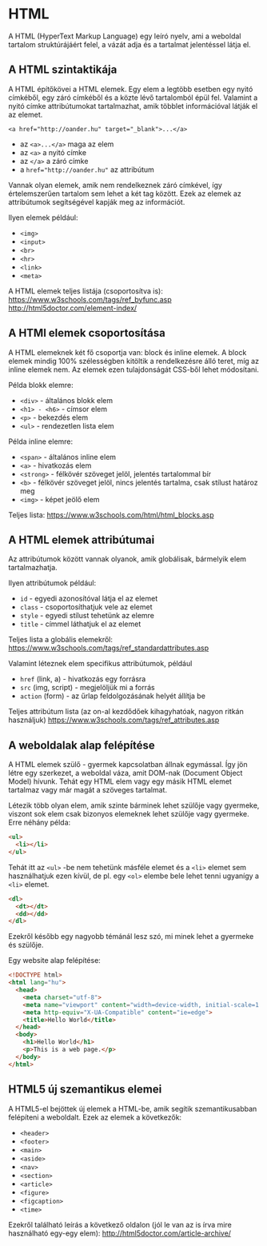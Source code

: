 # HTML

A HTML (HyperText Markup Language) egy leíró nyelv, ami a weboldal tartalom struktúrájáért felel, a vázát adja és a tartalmat jelentéssel látja el.

## A HTML szintaktikája

A HTML építőkövei a HTML elemek. Egy elem a legtöbb esetben egy nyitó címkéből, egy záró címkéből és a közte lévő tartalomból épül fel. Valamint a nyitó címke attribútumokat tartalmazhat, amik többlet információval látják el az elemet.

`<a href="http://oander.hu" target="_blank">...</a>`

- az `<a>...</a>` maga az elem
- az `<a>` a nyitó címke
- az `</a>` a záró címke
- a `href="http://oander.hu"` az attribútum

Vannak olyan elemek, amik nem rendelkeznek záró címkével, így értelemszerűen tartalom sem lehet a két tag között. Ezek az elemek az attribútumok segítségével kapják meg az információt.

Ilyen elemek például:

- `<img>`
- `<input>`
- `<br>`
- `<hr>`
- `<link>`
- `<meta>`

A HTML elemek teljes listája (csoportosítva is):
https://www.w3schools.com/tags/ref_byfunc.asp
http://html5doctor.com/element-index/

## A HTMl elemek csoportosítása

A HTML elemeknek két fő csoportja van: block és inline elemek. A block elemek mindig 100% szélességben kitöltik a rendelkezésre álló teret, míg az inline elemek nem. Az elemek ezen tulajdonságát CSS-ből lehet módosítani.

Példa blokk elemre:

- `<div>` - általános blokk elem
- `<h1> - <h6>` - címsor elem
- `<p>` - bekezdés elem
- `<ul>` - rendezetlen lista elem

Példa inline elemre:

- `<span>` - általános inline elem
- `<a>` - hivatkozás elem
- `<strong>` - félkövér szöveget jelöl, jelentés tartalommal bír
- `<b>` - félkövér szöveget jelöl, nincs jelentés tartalma, csak stílust határoz meg
- `<img>` - képet jeölő elem

Teljes lista:
https://www.w3schools.com/html/html_blocks.asp

## A HTML elemek attribútumai

Az attribútumok között vannak olyanok, amik globálisak, bármelyik elem tartalmazhatja.

Ilyen attribútumok például:

- `id` - egyedi azonosítóval látja el az elemet
- `class` - csoportosíthatjuk vele az elemet
- `style` - egyedi stílust tehetünk az elemre
- `title` - címmel láthatjuk el az elemet

Teljes lista a globális elemekről:
https://www.w3schools.com/tags/ref_standardattributes.asp

Valamint léteznek elem specifikus attribútumok, például

- `href` (link, a) - hivatkozás egy forrásra
- `src` (img, script) - megjelöljük mi a forrás
- `action` (form) - az űrlap feldolgozásának helyét állítja be

Teljes attribútum lista (az on-al kezdődőek kihagyhatóak, nagyon ritkán használjuk)
https://www.w3schools.com/tags/ref_attributes.asp

## A weboldalak alap felépítése

A HTML elemek szülő - gyermek kapcsolatban állnak egymással. Így jön létre egy szerkezet, a weboldal váza, amit DOM-nak (Document Object Model) hívunk. Tehát egy HTML elem vagy egy másik HTML elemet tartalmaz vagy már magát a szöveges tartalmat.

Létezik több olyan elem, amik szinte bárminek lehet szülője vagy gyermeke, viszont sok elem csak bizonyos elemeknek lehet szülője vagy gyermeke. Erre néhány példa:

```html
<ul>
  <li></li>
</ul>
```

Tehát itt az `<ul>` -be nem tehetünk másféle elemet és a `<li>` elemet sem használhatjuk ezen kívül, de pl. egy `<ol>` elembe bele lehet tenni ugyanígy a `<li>` elemet.

```html
<dl>
  <dt></dt>
  <dd></dd>
</dl>
```

Ezekről később egy nagyobb témánál lesz szó, mi minek lehet a gyermeke és szülője.

Egy website alap felépítése:

```html
<!DOCTYPE html>
<html lang="hu">
  <head>
    <meta charset="utf-8">
    <meta name="viewport" content="width=device-width, initial-scale=1.0">
    <meta http-equiv="X-UA-Compatible" content="ie=edge">
    <title>Hello World</title>
  </head>
  <body>
    <h1>Hello World</h1>
    <p>This is a web page.</p>
  </body>
</html>
```

## HTML5 új szemantikus elemei

A HTML5-el bejöttek új elemek a HTML-be, amik segítik szemantikusabban felépíteni a weboldalt. Ezek az elemek a következők:

- `<header>`
- `<footer>`
- `<main>`
- `<aside>`
- `<nav>`
- `<section>`
- `<article>`
- `<figure>`
- `<figcaption>`
- `<time>`

Ezekről található leírás a következő oldalon (jól le van az is írva mire használható egy-egy elem):
http://html5doctor.com/article-archive/
